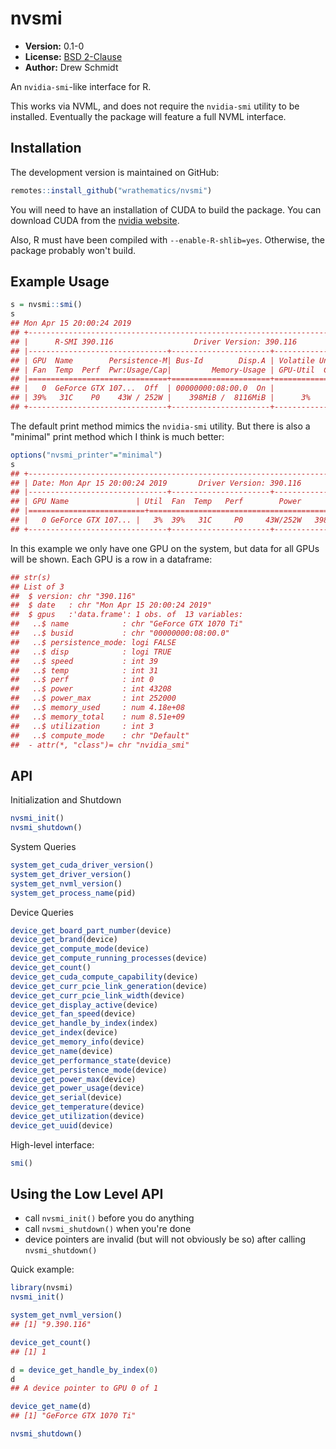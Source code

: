 # nvsmi

* **Version:** 0.1-0
* **License:** [BSD 2-Clause](http://opensource.org/licenses/BSD-2-Clause)
* **Author:** Drew Schmidt


An `nvidia-smi`-like interface for R.

This works via NVML, and does not require the `nvidia-smi` utility to be installed. Eventually the package will feature a full NVML interface.


## Installation

<!-- To install the R package, run:

```r
install.package("nvsmi")
``` -->

The development version is maintained on GitHub:

```r
remotes::install_github("wrathematics/nvsmi")
```

You will need to have an installation of CUDA to build the package. You can download CUDA from the [nvidia website](https://developer.nvidia.com/cuda-downloads).

Also, R must have been compiled with `--enable-R-shlib=yes`. Otherwise, the package probably won't build. 



## Example Usage

```r
s = nvsmi::smi()
s
## Mon Apr 15 20:00:24 2019 
## +-----------------------------------------------------------------------------+
## |      R-SMI 390.116                  Driver Version: 390.116                 |
## |-------------------------------+----------------------+----------------------+
## | GPU  Name        Persistence-M| Bus-Id        Disp.A | Volatile Uncorr. ECC |
## | Fan  Temp  Perf  Pwr:Usage/Cap|         Memory-Usage | GPU-Util  Compute M. |
## |===============================+======================+======================|
## |   0  GeForce GTX 107...  Off  | 00000000:08:00.0  On |
## | 39%   31C    P0    43W / 252W |    398MiB /  8116MiB |      3%      Default |
## +-------------------------------+----------------------+----------------------+
```

The default print method mimics the `nvidia-smi` utility. But there is also a "minimal" print method which I think is much better:

```r
options("nvsmi_printer"="minimal")
s
## +-----------------------------------------------------------------------------+
## | Date: Mon Apr 15 20:00:24 2019       Driver Version: 390.116                |
## |-------------------------------+----------------------+----------------------+
## | GPU Name               | Util  Fan  Temp   Perf        Power       Memory   |
## |==========================+==================================================|
## |   0 GeForce GTX 107... |   3%  39%   31C     P0     43W/252W   398/8116  MiB|
## +-------------------------------+----------------------+----------------------+
```

In this example we only have one GPU on the system, but data for all GPUs will be shown. Each GPU is a row in a dataframe:

```r
## str(s)
## List of 3
##  $ version: chr "390.116"
##  $ date   : chr "Mon Apr 15 20:00:24 2019"
##  $ gpus   :'data.frame':	1 obs. of  13 variables:
##   ..$ name            : chr "GeForce GTX 1070 Ti"
##   ..$ busid           : chr "00000000:08:00.0"
##   ..$ persistence_mode: logi FALSE
##   ..$ disp            : logi TRUE
##   ..$ speed           : int 39
##   ..$ temp            : int 31
##   ..$ perf            : int 0
##   ..$ power           : int 43208
##   ..$ power_max       : int 252000
##   ..$ memory_used     : num 4.18e+08
##   ..$ memory_total    : num 8.51e+09
##   ..$ utilization     : int 3
##   ..$ compute_mode    : chr "Default"
##  - attr(*, "class")= chr "nvidia_smi"
```



## API

Initialization and Shutdown

```r
nvsmi_init()
nvsmi_shutdown()
```

System Queries

```r
system_get_cuda_driver_version()
system_get_driver_version()
system_get_nvml_version()
system_get_process_name(pid)
```

Device Queries

```r
device_get_board_part_number(device)
device_get_brand(device)
device_get_compute_mode(device)
device_get_compute_running_processes(device)
device_get_count()
device_get_cuda_compute_capability(device)
device_get_curr_pcie_link_generation(device)
device_get_curr_pcie_link_width(device)
device_get_display_active(device)
device_get_fan_speed(device)
device_get_handle_by_index(index)
device_get_index(device)
device_get_memory_info(device)
device_get_name(device)
device_get_performance_state(device)
device_get_persistence_mode(device)
device_get_power_max(device)
device_get_power_usage(device)
device_get_serial(device)
device_get_temperature(device)
device_get_utilization(device)
device_get_uuid(device)
```

High-level interface:

```r
smi()
```



## Using the Low Level API

* call `nvsmi_init()` before you do anything
* call `nvsmi_shutdown()` when you're done
* device pointers are invalid (but will not obviously be so) after calling `nvsmi_shutdown()`

Quick example:

```r
library(nvsmi)
nvsmi_init()

system_get_nvml_version()
## [1] "9.390.116"

device_get_count()
## [1] 1

d = device_get_handle_by_index(0)
d
## A device pointer to GPU 0 of 1 

device_get_name(d)
## [1] "GeForce GTX 1070 Ti"

nvsmi_shutdown()
```
